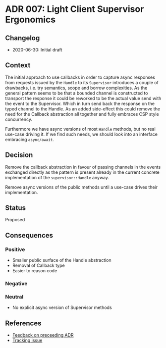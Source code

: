 # ADR 007: Light Client Supervisor Ergonomics

## Changelog

* 2020-06-30: Initial draft

## Context

The initial approach to use callbacks in order to capture async responses
from requests issued by the `Handle` to its `Supervisor` introduces a couple of
drawbacks, i.e. try semantics, scope and borrow complexities. As the
general pattern seems to be that a bounded channel is constructed to transport
the response it could be reworked to be the actual value send with the event to
the Supervisor. Which in turn send back the response on the typed channel to the
Handle. As an added side-effect this could remove the need for the Callback
abstraction all together and fully embraces CSP style concurrency.

Furthermore we have async versions of most `Handle` methods, but no real
use-case driving it. If we find such needs, we should look into an interface
embracing `async/await`.

## Decision

Remove the callback abstraction in favour of passing channels in the events
exchanged directly as the pattern is present already in the current concrete
implementation of the `supervisor::Handle` anyway.

Remove async versions of the public methods until a use-case drives their
implementation.

## Status

Proposed

## Consequences

### Positive

* Smaller public surface of the Handle abstraction
* Removal of Callback type
* Easier to reason code

### Negative

### Neutral

* No explicit async version of Supervisor methods

## References

* [Feedback on preceeding
  ADR](https://github.com/informalsystems/tendermint-rs/pull/185#pullrequestreview-439830876)
* [Tracking issue](https://github.com/informalsystems/tendermint-rs/issues/398)
